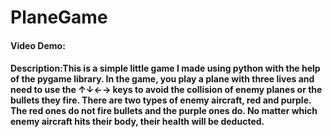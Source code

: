 # PlaneGame
#### Video Demo:  <URL HERE>
#### Description:This is a simple little game I made using python with the help of the pygame library. In the game, you play a plane with three lives and need to use the ↑↓←→ keys to avoid the collision of enemy planes or the bullets they fire. There are two types of enemy aircraft, red and purple. The red ones do not fire bullets and the purple ones do. No matter which enemy aircraft hits their body, their health will be deducted.

